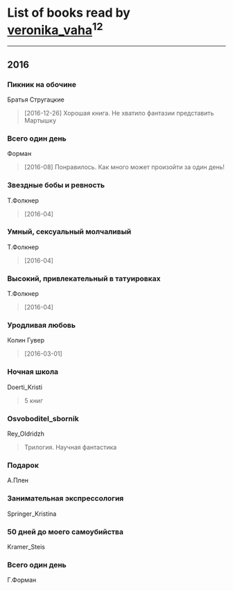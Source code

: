 # List of books read by [veronika_vaha](http://vk.com/id87639392)<sup>12</sup>
---

## 2016

### Пикник на обочине
Братья Стругацкие
> [2016-12-26] Хорошая книга. Не хватило фантазии представить Мартышку


### Всего один день
Форман
> [2016-08] Понравилось. Как много может произойти за один день!


### Звездные бобы и ревность
Т.Фолкнер
> [2016-04] 


### Умный, сексуальный молчаливый
Т.Фолкнер
> [2016-04] 


### Высокий, привлекательный в татуировках
Т.Фолкнер
> [2016-04] 


### Уродливая любовь
Колин Гувер
> [2016-03-01] 


### Ночная школа
Doerti_Kristi
> 5 книг


### Osvoboditel_sbornik
Rey_Oldridzh
> Трилогия. Научная фантастика


### Подарок
А.Плен


### Занимательная экспрессология
Springer_Kristina


### 50 дней до моего самоубийства
Kramer_Steis


### Всего один день
Г.Форман




